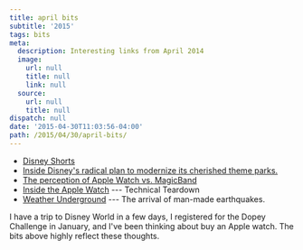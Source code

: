 ```yaml
---
title: april bits
subtitle: '2015'
tags: bits
meta:
  description: Interesting links from April 2014
  image:
    url: null
    title: null
    link: null
  source:
    url: null
    title: null
dispatch: null
date: '2015-04-30T11:03:56-04:00'
path: /2015/04/30/april-bits/
---
```

* [Disney Shorts][disTube]
* [Inside Disney's radical plan to modernize its cherished theme parks.][magicBands]
* [The perception of Apple Watch vs. MagicBand][magic_v_watch]
* [Inside the Apple Watch][chipWorks] --- Technical Teardown
* [Weather Underground][newYorker] --- The arrival of man-made earthquakes.

I have a trip to Disney World in a few days, I registered for the Dopey Challenge in January, and I've been thinking about buy an Apple watch. The bits above highly reflect these thoughts.


[disTube]: https://www.youtube.com/user/DisneyShorts
[magicBands]: https://www.fastcompany.com/3044283/the-messy-business-of-reinventing-happiness#!
[magic_v_watch]: https://medium.com/five-hundred-words/a-tale-of-two-wearables-9ba29e3b4443
[chipWorks]: http://www.chipworks.com/en/technical-competitive-analysis/resources/blog/inside-the-apple-watch-technical-teardown/
[newYorker]: http://www.newyorker.com/magazine/2015/04/13/weather-underground

